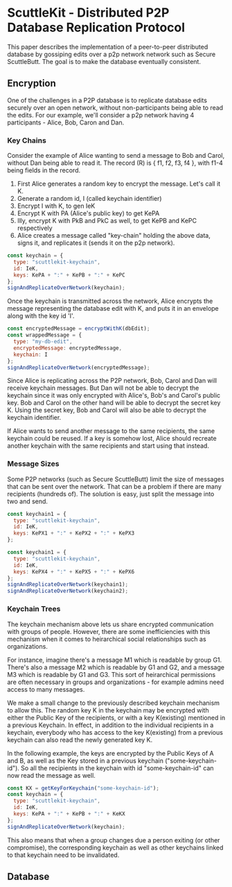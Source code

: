 # ScuttleKit - Distributed P2P Database Replication Protocol

This paper describes the implementation of a peer-to-peer distributed database by gossiping edits over a p2p network network such as Secure ScuttleButt. The goal is to make the database eventually consistent.

## Encryption

One of the challenges in a P2P database is to replicate database edits securely over an open network, without non-participants being able to read the edits. For our example, we'll consider a p2p network having 4 participants - Alice, Bob, Caron and Dan.

### Key Chains

Consider the example of Alice wanting to send a message to Bob and Carol, without Dan being able to read it. The record (R) is { f1, f2, f3, f4 }, with f1-4 being fields in the record.

1.  First Alice generates a random key to encrypt the message. Let's call it K.
2.  Generate a random id, I (called keychain identifier)
3.  Encrypt I with K, to gen IeK
4.  Encrypt K with PA (Alice's public key) to get KePA
5.  llly, encrypt K with PkB and PkC as well, to get KePB and KePC respectively
6.  Alice creates a message called "key-chain" holding the above data, signs it, and replicates it (sends it on the p2p network).

```js
const keychain = {
  type: "scuttlekit-keychain",
  id: IeK,
  keys: KePA + ":" + KePB + ":" + KePC
};
signAndReplicateOverNetwork(keychain);
```

Once the keychain is transmitted across the network, Alice encrypts the message representing the database edit with K, and puts it in an envelope along with the key id 'I'.

```js
const encryptedMessage = encryptWithK(dbEdit);
const wrappedMessage = {
  type: "my-db-edit",
  encryptedMessage: encryptedMessage,
  keychain: I
};
signAndReplicateOverNetwork(encryptedMessage);
```

Since Alice is replicating across the P2P network, Bob, Carol and Dan will receive keychain messages. But Dan will not be able to decrypt the keychain since it was only encrypted with Alice's, Bob's and Carol's public key. Bob and Carol on the other hand will be able to decrypt the secret key K. Using the secret key, Bob and Carol will also be able to decrypt the keychain identifier.

If Alice wants to send another message to the same recipients, the same keychain could be reused. If a key is somehow lost, Alice should recreate another keychain with the same recipients and start using that instead.

### Message Sizes

Some P2P networks (such as Secure ScuttleButt) limit the size of messages that can be sent over the network. That can be a problem if there are many recipients (hundreds of). The solution is easy, just split the message into two and send.

```js
const keychain1 = {
  type: "scuttlekit-keychain",
  id: IeK,
  keys: KePX1 + ":" + KePX2 + ":" + KePX3 
};

const keychain1 = {
  type: "scuttlekit-keychain",
  id: IeK,
  keys: KePX4 + ":" + KePX5 + ":" + KePX6
};
signAndReplicateOverNetwork(keychain1);
signAndReplicateOverNetwork(keychain2);
```

### Keychain Trees

The keychain mechanism above lets us share encrypted communication with groups of people. However, there are some inefficiencies with this mechanism when it comes to heirarchical social relationships such as organizations.

For instance, imagine there's a message M1 which is readable by group G1. There's also a message M2 which is readable by G1 and G2, and a message M3 which is readable by G1 and G3. This sort of heirarchical permissions are often necessary in groups and organizations - for example admins need access to many messages.

We make a small change to the previously described keychain mechanism to allow this. The random key K in the keychain may be encrypted with either the Public Key of the recipients, or with a key K(existing) mentioned in a previous Keychain. In effect, in addition to the individual recipients in a keychain, everybody who has access to the key K(existing) from a previous keychain can also read the newly generated key K.

In the following example, the keys are encrypted by the Public Keys of A and B, as well as the Key stored in a previous keychain ("some-keychain-id"). So all the recipients in the keychain with id "some-keychain-id" can now read the message as well.

```js
const KX = getKeyForKeychain("some-keychain-id");
const keychain = {
  type: "scuttlekit-keychain",
  id: IeK,
  keys: KePA + ":" + KePB + ":" + KeKX
};
signAndReplicateOverNetwork(keychain);
```

This also means that when a group changes due a person exiting (or other compromise), the corresponding keychain as well as other keychains linked to that keychain need to be invalidated.

## Database
